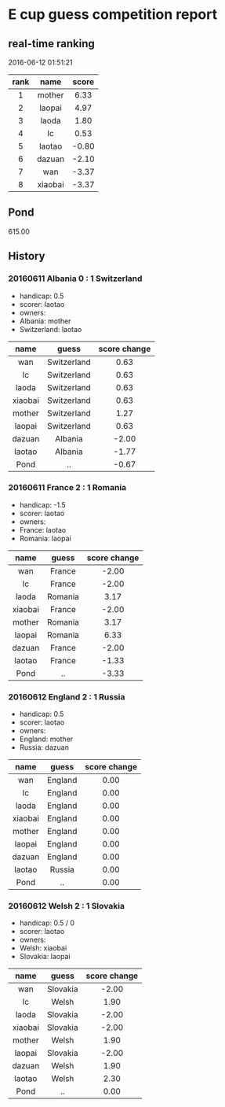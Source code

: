 # E cup guess competition report
## real-time ranking
2016-06-12 01:51:21

|rank|name|score|
|:---:|:---:|:---:|
|1|mother|6.33|
|2|laopai|4.97|
|3|laoda|1.80|
|4|lc|0.53|
|5|laotao|-0.80|
|6|dazuan|-2.10|
|7|wan|-3.37|
|8|xiaobai|-3.37|

## Pond
615.00

## History

### 20160611 Albania 0 : 1 Switzerland
- handicap: 0.5
- scorer: laotao
- owners:
 - Albania: mother
 - Switzerland: laotao


|name|guess|score change|
|:---:|:---:|:---:|
|wan|Switzerland|0.63|
|lc|Switzerland|0.63|
|laoda|Switzerland|0.63|
|xiaobai|Switzerland|0.63|
|mother|Switzerland|1.27|
|laopai|Switzerland|0.63|
|dazuan|Albania|-2.00|
|laotao|Albania|-1.77|
|Pond|..|-0.67|

### 20160611 France 2 : 1 Romania
- handicap: -1.5
- scorer: laotao
- owners:
 - France: laotao
 - Romania: laopai


|name|guess|score change|
|:---:|:---:|:---:|
|wan|France|-2.00|
|lc|France|-2.00|
|laoda|Romania|3.17|
|xiaobai|France|-2.00|
|mother|Romania|3.17|
|laopai|Romania|6.33|
|dazuan|France|-2.00|
|laotao|France|-1.33|
|Pond|..|-3.33|

### 20160612 England 2 : 1 Russia
- handicap: 0.5
- scorer: laotao
- owners:
 - England: mother
 - Russia: dazuan


|name|guess|score change|
|:---:|:---:|:---:|
|wan|England|0.00|
|lc|England|0.00|
|laoda|England|0.00|
|xiaobai|England|0.00|
|mother|England|0.00|
|laopai|England|0.00|
|dazuan|England|0.00|
|laotao|Russia|0.00|
|Pond|..|0.00|

### 20160612 Welsh 2 : 1 Slovakia
- handicap: 0.5 / 0
- scorer: laotao
- owners:
 - Welsh: xiaobai
 - Slovakia: laopai


|name|guess|score change|
|:---:|:---:|:---:|
|wan|Slovakia|-2.00|
|lc|Welsh|1.90|
|laoda|Slovakia|-2.00|
|xiaobai|Slovakia|-2.00|
|mother|Welsh|1.90|
|laopai|Slovakia|-2.00|
|dazuan|Welsh|1.90|
|laotao|Welsh|2.30|
|Pond|..|0.00|
